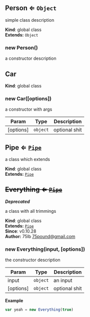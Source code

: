 <a name="Person"></a>

## Person ⇐ <code>Object</code>
simple class description

**Kind**: global class  
**Extends:** <code>Object</code>  
<a name="new_Person_new"></a>

### new Person()
a constructor description

<a name="Car"></a>

## Car
**Kind**: global class  
<a name="new_Car_new"></a>

### new Car([options])
a constructor with args


| Param | Type | Description |
| --- | --- | --- |
| [options] | <code>object</code> | optional shit |

<a name="Pipe"></a>

## Pipe ⇐ <code>[Pipe](#Pipe)</code>
a class which extends

**Kind**: global class  
**Extends:** <code>[Pipe](#Pipe)</code>  
<a name="Everything"></a>

## ~~Everything ⇐ <code>[Pipe](#Pipe)</code>~~
***Deprecated***

a class with all trimmings

**Kind**: global class  
**Extends:** <code>[Pipe](#Pipe)</code>  
**Since**: v0.10.28  
**Author:** 75lb <75pound@gmail.com>  
<a name="new_Everything_new"></a>

### new Everything(input, [options])
the constructor description


| Param | Type | Description |
| --- | --- | --- |
| input | <code>object</code> | an input |
| [options] | <code>object</code> | optional shit |

**Example**  
```js
var yeah = new Everything(true)
```

